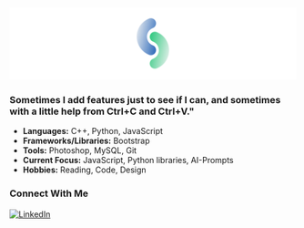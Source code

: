 <div align="center">
  <img src="123.png" alt="Profile Banner">
</div>

<h3>Sometimes I add features just to see if I can, and sometimes with a little help from Ctrl+C and Ctrl+V."</h3>

- **Languages:** C++, Python, JavaScript
- **Frameworks/Libraries:** Bootstrap
- **Tools:** Photoshop, MySQL, Git
- **Current Focus:** JavaScript, Python libraries, AI-Prompts
- **Hobbies:** Reading, Code, Design

<h3 align="left">Connect With Me</h3>
<p align="left">
  <a href="https://linkedin.com/in/ahsan-raza8hbb" target="_blank">
    <img align="center" src="https://raw.githubusercontent.com/rahuldkjain/github-profile-readme-generator/master/src/images/icons/Social/linked-in-alt.svg" alt="LinkedIn" height="30" width="40" />
  </a>

</p>
